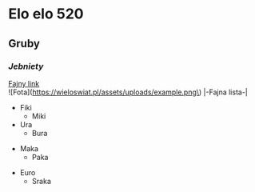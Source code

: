 # Elo elo 520 
## **Gruby** 
### *Jebniety* 
[Fajny link](https://youtu.be/axtnPlGJVIA)\
![Fota](https://wieloswiat.pl/assets/uploads/example.png\)
|-Fajna lista-|
* Fiki 
  * Miki
* Ura 
  + Bura
+ Maka 
  - Paka 
- Euro 
  - Sraka
